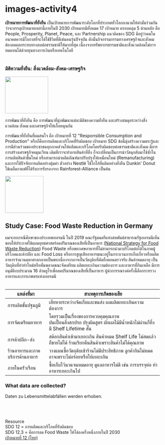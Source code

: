 # images-activity4

<b>เป้าหมายการพัฒนาที่ยั่งยืน</b> เป็นเป้าหมายการพัฒนาระดับโลกที่ประเทศทั่วโลกลงนามให้คำมั่นร่วมกันว่าจะบรรลุเป้าหมายเหล่านี้ภายในปี 2030 เป้าหมายมีทั้งหมด 17 เป้าหมาย ครอบคลุม 5 ด้านหลัก คือ People, Prosperity, Planet, Peace, และ Partnership แนวคิดของ SDG มีอยู่ว่าคนในอนาคตควรมีโอกาสที่จะได้ใช้ชีวิตที่ดีเช่นคนรุ่นปัจจุบัน ดังนั้นกิจกรรมกรรมทางเศรษฐกิจและสังคมต้องลดผลกระทบทางลบต่อธรรมชาติให้มากที่สุด เนื่องจากทรัพยากรธรรมชาติและสิ่งแวดล้อมไม่อาจทดแทนได้ด้วยทุนทางการเงินหรือเทคโนโลยี
<br><br>
<h3><b>มิติความยั่งยืน: สิ่งแวดล้อม-สังคม-เศรษฐกิจ</b></h3>

<img height="120" width="140" src="https://user-images.githubusercontent.com/94230186/218776165-ea73bece-4796-453e-a5de-7ca897875a55.png">

การพัฒนาที่ยั่งยืน คือ การพัฒนาที่มุ่งพัฒนาแต่ละมิติของความยั่งยืน และสร้างสมดุลระหว่างสิ่งแวดล้อม สังคม และเศรษฐกิจให้เกื้อหนุนกัน <br>

การพัฒนาที่ยั่งยืนที่ผมสนใจ คือ เป้าหมายที่ 12 "Responsible Consumption and Production" หรือก็คือการผลิตและบริโภคที่รับผิดชอบ เป้าหมาย SDG ข้อนี้มุ่งสร้างความตระรู้และการมีส่วนร่วมของประชาชนทุกภาคส่วนให้ผลิตและบริโภคโดยรับผิดชอบต่อธรรมชาติและสังคม มีการการสร้างเศรษฐกิจหมุนเวียน เดิมทีเราจะทำลายสินค้าที่ทิ้ง ก็จะเปลี่ยนเป็นการนำวัสดุกลับมาใช้ซ้ำในการผลิตสินค้าชิ้นใหม่ หรือสามารถนำผลิตภัณฑ์มาปรับปรุงให้เหมือนใหม่ (Remanufacturing) และการใช้ปัจจัยการผลิตอย่างคุ้มค่า ตัวอย่าง Nestlé ใช้โกโก้ที่ผลิตอย่างยั่งยืน Dunkin' Donut ใช้เมล็ดกาแฟที่ได้รับการรับรองจาก Rainforest-Alliance เป็นต้น <br>

<img height="120" width="125" src="https://user-images.githubusercontent.com/94230186/218789007-305fd9c6-726b-4bc0-bb8b-a67e61427c41.png">

<h2>Study Case: Food Waste Reduction in Germany</h2>
ผมจะยกกรณีศึกษาของประเทศเยอรมนี ในปี 2019 คณะรัฐมนตรีแห่งสหพันธ์สาธารณรัฐเยอรมนีเห็นชอบให้ประกาศใช้แผนยุทธศาสตร์ลดปริมาณของเสียที่เป็นอาหาร (<a href="https://www.bmel.de/SharedDocs/Downloads/DE/_Ernaehrung/Lebensmittelverschwendung/Nationale_Strategie_Lebensmittelverschwendung_2019.pdf?__blob=publicationFile&amp;v=3">National Strategy for Food Waste Reduction</a>) Food Waste หรือขยะเศษอาหารที่ไม่สามารถนำมาบริโภคต่อได้ในภาคผู้บริโภคและค้าปลีก และ Food Loss หรือการสูญเสียอาหารขณะอยู่ในกระบวนการเก็บเกี่ยวหรือผลิต อาหารจำนวนมหาศาลกลายเป็นขยะเนื่องจากอาจเป็นวัตถุดิบที่คัดทิ้งตอนตรวจรับ สินค้าหมดอายุ เป็นวัตถุดิบที่ทำทำไหม้หรือหั่นพลาดขณะจัดเตรียม ผลิตเยอะเกินความต้องการ และอาหารที่กินเหลือ มีการอนุมัติงบประมาณ 16 ล้านยูโรเพื่อลดปริมาณของเสียที่เป็นอาหาร ผู้นำการรณรงค์ครั้งนี้คือกระทรวงอาหารและการเกษตรแห่งเยอรมนี
<br>
<br>

| แหล่งที่มา | สาเหตุการเกิดของเสีย            |
|----|------------------------|
| การผลิตขั้นปฐมภูมิ   | เสียหายระหว่างจัดเก็บและขนส่ง ผลผลิตเยอะเกินความต้องการ |
| การจัดเตรียมอาหาร  | โดยรวมเป็นเรื่องของการควบคุมคุณภาพ<br>ปนเปื้อนสิ่งสกปรก ปรุงผิดสูตร ผักผลไม้มีน้ำหนักไม่ผ่านก็ทิ้ง มี Shelf Lifetime สั้น |
| การค้าปลีก-ส่ง  | สต๊อกสินค้าเข้ามาเยอะเกิน สินค้าหมด Shelf Life ไม่สดแล้วก็ขายไม่ได้ ร้านเรียกคืนสินค้าเพราะสินค้าไม่ได้คุณภาพ |
| ร้านอาหารและภาคบริการด้านอาหาร  | วางแผนซื้อวัตถุดิบเข้าร้านไม่มีประสิทธิภาพ ลูกค้ากินไม่หมดอาจเพราะไม่อร่อยหรือให้เยอะเกิน |
| ภายในครัวเรือน  | ซื้อเก็บไว้นานจนหมดอายุ ดูแลอาหารไม่ดี เช่น การบรรจุห่อ ทำอาหารเยอะเกินไป  |

<h3>What data are collected?</h3>

Daten zu Lebensmittelabfällen werden erhoben.


<br><br><br>
Resource<br>
SDG 12 = การผลิตและบริโภคที่รับผิดชอบ<br>
SDG 12.3 = คือการลด Food Waste ให้ได้ลงครึ่งหนึ่งภายในปี 2030<br>
<a href="https://www.sdgmove.com/2016/10/07/goal-12-responsible-consumption-and-production/">เป้าหมายที่ 12 (ไทย)</a><br>



